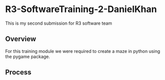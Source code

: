# R3-SoftwareTraining-2-DanielKhan
 This is my second submission for R3 software team
## Overview
For this training module we were required to create a maze in python using the pygame package. 
  
## Process  
